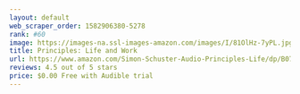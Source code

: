 ```yaml
---
layout: default 
﻿web_scraper_order: 1582906380-5278
rank: #60
image: https://images-na.ssl-images-amazon.com/images/I/81OlHz-7yPL.jpg
title: Principles: Life and Work
url: https://www.amazon.com/Simon-Schuster-Audio-Principles-Life/dp/B074B2CZJG/ref=zg_mw_audible_60?_encoding=UTF8&psc=1&refRID=8A6QF3909XK0JHQBT5YX
reviews: 4.5 out of 5 stars
price: $0.00 Free with Audible trial
---
```

